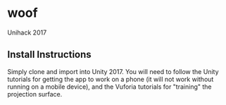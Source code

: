 # woof
Unihack 2017

## Install Instructions

Simply clone and import into Unity 2017. You will need to follow the Unity tutorials for getting the app to work on a phone (it will not work without running on a mobile device), and the Vuforia tutorials for "training" the projection surface.

